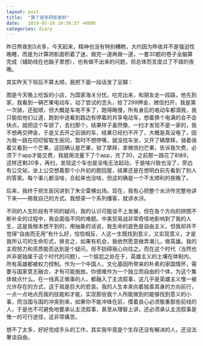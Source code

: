 ```yaml
---
layout: post
title:  "算了很多阴影面积"
date:   2019-05-28 10:56:37 +0800
categories: diary
---
```


昨日熬夜到3点多，今天起来，精神也没有特别糟糕，大约因为昨夜并不是强迫性晚睡，而是为计算阴影面积着了迷，做完一道再做一道，一套30题的卷子全脑算完成（辅助线在也脑子里想），也有做不出来的问题，但总体而言度过了不错的夜晚。

其实昨天下班后不算太顺，我把下面一段话发了豆瓣：

图是今天晚上吃饭的小店，为国家海关分忧。吃完出来，和朋友走一段路，他先到家，我看到一辆芒果电动车，动了尝试的念头，给了299押金，微信扫开，我是第一次骑，还挺顺，但大概是车电不多了，跑得略慢，所有身后的电动车都滴我，我只能给他们让道，跑到中途看到路边有停着的共享电动车，想着换个电满的会不会快点，就把这个车锁了，去扫那个，结果样子虽然像，一扫才发现不是一家的，我不想再交押金，于是又去开之前骑的车，结果已经扫不开了，大概是真没电了，因为我一路在叨叨智取生辰冈，暂时不想停嘴，就没找车坐，又开了辆摩拜，骑着骑着又看到一个芒果，这回确认是芒果，锁了摩拜，拿微信扫芒果，告诉我欠费，必须下个app才能交费，我就用流量下了个app，充了30，之前那一路花了8块9，这样还剩20多，再扫，发现这个车也是没电无法起动，于是啥兴致也没了，旁边有公交站，坐上公交想着那个小升初的题回屋，结果还是在想明白前先看到了别人的答案。每个事儿都没啥，合起来也没啥，但这的确是一个不太顺利的夜晚了。

后来，我终于把生辰冈讲到了朱仝雷横出场。现在，我有心把整个水浒传完整地讲下来——用我自己的方式。我想录一个系列播客，就讲水浒。

不同的人生阶段有不同的疑问，我的认识可能谈不上发展，但在各个方向的拼图不断补全的过程中，我会面临不同的难题。中美贸易战非常奇怪地影响到了我的人生，这是我根本想不到的，用抽象的话说，我生命的底色是自由主义，但我却并不觉得“自由而无用”有什么好，恰恰相反，人这一生既找到意义，又实现意义，才是我所认可的生命形式，换言之，如果有机会，我依然愿意做弄潮儿，做英雄。我的主观努力和资质能否达到是个疑问，但不妨碍我心向往之。而在这个时代（当然也并非是独属于这个时代的问题），一个尴尬之处在于，英雄主义的土壤在体制内，所有英雄都被权力控制。作为一个中国人，文化基因所带来的朴素的家国情怀，需要与国家意志融合，才有可能施放。你很难作为一个独立而自由的个体，为这个集体做点什么。在一线真正做事的人，都融入了主流叙事，这几乎是英雄主义惟一被允许存在的方式，这于我是巨大的悲哀。我的人生本来向着独善其身的方向前行，一点一点地点亮我的技能和才能，实现那些我个人所能做到的能够找到意义的小事，而当国与国的冲突到来，如果你不能冲锋在前，摸着良心必须敬重那些前线的人，于是也不可避免地要承认主流叙事，甚至从理智上讲，还必须承认主流叙事是惟一的可行途径，这非常痛苦。

想不了太多，好好完成手头的工作，其实我毕竟是个生存还没有解决的人，还没法奢谈自由。
